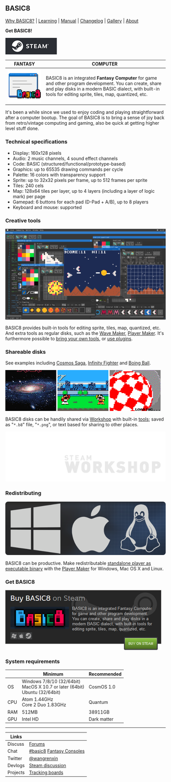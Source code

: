 <head>
<link rel="shortcut icon" type="image/x-icon" href="favicon.ico">
</head>

## BASIC8

[Why BASIC8?](https://paladin-t.github.io/b8/pages/why) |
[Learning](https://github.com/paladin-t/b8/wiki) | [Manual](https://paladin-t.github.io/b8/docs/manual) | [Changelog](https://paladin-t.github.io/b8/docs/changelog) |
[Gallery](https://paladin-t.github.io/b8/pages/gallery) |
[About](https://paladin-t.github.io/b8/pages/about)

**Get BASIC8!**

[![BASIC8 on Steam](pages/imgs/steam.png)](http://store.steampowered.com/app/767240/)

| FANTASY | COMPUTER |
|----|----|
| <img src="pages/imgs/app.png" width="256"> | BASIC8 is an integrated **Fantasy Computer** for game and other program development. You can create, share and play disks in a modern BASIC dialect, with built-in tools for editing sprite, tiles, map, quantized, etc. |

It's been a while since we used to enjoy coding and playing straightforward after a computer bootup. The goal of BASIC8 is to bring a sense of joy back from retro/vintage computing and gaming, also be quick at getting higher level stuff done.

### Technical specifications

* Display: 160x128 pixels
* Audio: 2 music channels, 4 sound effect channels
* Code: BASIC (structured/functional/prototype-based)
* Graphics: up to 65535 drawing commands per cycle
* Palette: 16 colors with transparency support
* Sprite: up to 32x32 pixels per frame, up to 512 frames per sprite
* Tiles: 240 cels
* Map: 128x64 tiles per layer, up to 4 layers (including a layer of logic mark) per page
* Gamepad: 6 buttons for each pad (D-Pad + A/B), up to 8 players
* Keyboard and mouse: supported

### Creative tools

![](pages/imgs/tools.png)

BASIC8 provides built-in tools for editing sprite, tiles, map, quantized, etc. And extra tools as regular disks, such as the [Wave Maker](http://steamcommunity.com/sharedfiles/filedetails/?id=1352790993), [Player Maker](http://steamcommunity.com/sharedfiles/filedetails/?id=1328727512). It's furthermore possible to [bring your own tools](http://steamcommunity.com/sharedfiles/filedetails/?id=1350153766), or [use plugins](https://github.com/paladin-t/b8.plugins).

### Shareable disks

See examples including [Cosmos Saga](https://paladin-t.github.io/b8/examples/Cosmos%20Saga/), [Infinity Fighter](https://paladin-t.github.io/b8/examples/Infinity%20Fighter/) and [Boing Ball](https://paladin-t.github.io/b8/examples/Boing%20Ball/).

![](pages/imgs/cosmos_saga.gif) ![](pages/imgs/infinity_fighter.gif) ![](pages/imgs/boing_ball.gif)

BASIC8 disks can be handily shared via [Workshop](http://steamcommunity.com/app/767240/workshop/) with built-in [tools](https://paladin-t.github.io/b8/docs/workshop); saved as "`*.b8`" file, "`*.png`", or text based for sharing to other places.

[![Workshop](docs/imgs/workshop.png)](http://steamcommunity.com/app/767240/workshop/)

### Redistributing

![](pages/imgs/banner_platforms.png)

BASIC8 can be productive. Make redistributable [standalone player as executable binary](http://steamcommunity.com/sharedfiles/filedetails/?id=1328785409) with the [Player Maker](http://steamcommunity.com/sharedfiles/filedetails/?id=1328727512) for Windows, Mac OS X and Linux.

### Get BASIC8

[![BASIC8 on Steam](pages/imgs/on_steam.png)](http://store.steampowered.com/app/767240/)

### System requirements

| | Minimum | Recommended |
|----|----|----|
| OS | Windows 7/8/10 (32/64bit) <br /> MacOS X 10.7 or later (64bit) <br /> Ubuntu (32/64bit) | CosmOS 1.0 |
| CPU | Atom 1.44GHz <br /> Core 2 Duo 1.83GHz | Quantum |
| RAM | 512MB | 38911GB |
| GPU | Intel HD | Dark matter |

<hr>

| Links | |
|----|----|
| Discuss | [Forums](http://steamcommunity.com/app/767240/discussions/) |
| Chat | [#basic8](https://discord.gg/phR38jm) [Fantasy Consoles](https://discord.gg/e4cpeuV) |
| Twitter | [@wangrenxin](https://twitter.com/wangrenxin) |
| Devlogs | [Steam discussion](http://steamcommunity.com/app/767240/discussions/9/) |
| Projects | [Tracking boards](https://github.com/paladin-t/b8/projects) |
